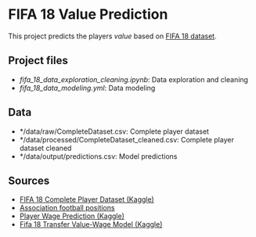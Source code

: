 # FIFA 18 Value Prediction

This project predicts the players *value* based on [FIFA 18 dataset]((https://www.kaggle.com/thec03u5/fifa-18-demo-player-dataset)).

## Project files
*  *fifa_18_data_exploration_cleaning.ipynb*: Data exploration and cleaning
*  *fifa_18_data_modeling.yml*: Data modeling


## Data
*  */data/raw/CompleteDataset.csv: Complete player dataset
*  */data/processed/CompleteDataset_cleaned.csv: Complete player dataset cleaned
*  */data/output/predictions.csv: Model predictions



## Sources
  * [FIFA 18 Complete Player Dataset (Kaggle)](https://www.kaggle.com/thec03u5/fifa-18-demo-player-dataset)
  * [Association football positions](https://en.wikipedia.org/wiki/Association_football_positions)
  * [Player Wage Prediction (Kaggle)](https://www.kaggle.com/stahamtan/player-wage-prediction)
  * [Fifa 18 Transfer Value-Wage Model (Kaggle)](https://www.kaggle.com/fournierp/fifa-18-transfer-value-wage-model)